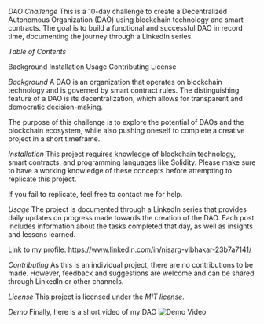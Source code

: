 *DAO Challenge*
This is a 10-day challenge to create a Decentralized Autonomous Organization (DAO) using blockchain technology and smart contracts. The goal is to build a functional and successful DAO in record time, documenting the journey through a LinkedIn series.

*Table of Contents*

Background
Installation
Usage
Contributing
License


*Background*
A DAO is an organization that operates on blockchain technology and is governed by smart contract rules. The distinguishing feature of a DAO is its decentralization, which allows for transparent and democratic decision-making.

The purpose of this challenge is to explore the potential of DAOs and the blockchain ecosystem, while also pushing oneself to complete a creative project in a short timeframe.


*Installation*
This project requires knowledge of blockchain technology, smart contracts, and programming languages like Solidity. Please make sure to have a working knowledge of these concepts before attempting to replicate this project.

If you fail to replicate, feel free to contact me for help.


*Usage*
The project is documented through a LinkedIn series that provides daily updates on progress made towards the creation of the DAO. Each post includes information about the tasks completed that day, as well as insights and lessons learned.

Link to my profile: https://www.linkedin.com/in/nisarg-vibhakar-23b7a7141/

*Contributing*
As this is an individual project, there are no contributions to be made. However, feedback and suggestions are welcome and can be shared through LinkedIn or other channels.

*License*
This project is licensed under the *MIT license*.

*Demo*
Finally, here is a short video of my DAO
![Demo Video](https://media.giphy.com/media/v1.Y2lkPTc5MGI3NjExM2JhZTUyYzgxZDY0NWFjY2Y1OTRmMTFhZmZlYjA5ZTVlZDVmZjVlNSZlcD12MV9pbnRlcm5hbF9naWZzX2dpZklkJmN0PWc/Z77APuXqodVH2B40LI/giphy.gif)